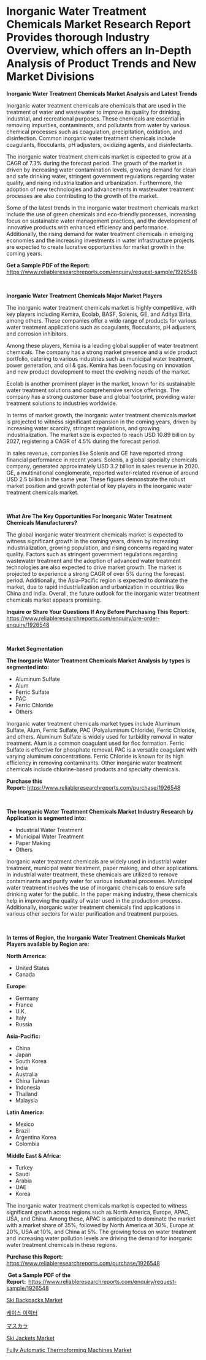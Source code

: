 <p><h1>Inorganic Water Treatment Chemicals Market Research Report Provides thorough Industry Overview, which offers an In-Depth Analysis of Product Trends and New Market Divisions</h1></p><p><strong>Inorganic Water Treatment Chemicals Market Analysis and Latest Trends</strong></p>
<p><p>Inorganic water treatment chemicals are chemicals that are used in the treatment of water and wastewater to improve its quality for drinking, industrial, and recreational purposes. These chemicals are essential in removing impurities, contaminants, and pollutants from water by various chemical processes such as coagulation, precipitation, oxidation, and disinfection. Common inorganic water treatment chemicals include coagulants, flocculants, pH adjusters, oxidizing agents, and disinfectants.</p><p>The inorganic water treatment chemicals market is expected to grow at a CAGR of 7.3% during the forecast period. The growth of the market is driven by increasing water contamination levels, growing demand for clean and safe drinking water, stringent government regulations regarding water quality, and rising industrialization and urbanization. Furthermore, the adoption of new technologies and advancements in wastewater treatment processes are also contributing to the growth of the market.</p><p>Some of the latest trends in the inorganic water treatment chemicals market include the use of green chemicals and eco-friendly processes, increasing focus on sustainable water management practices, and the development of innovative products with enhanced efficiency and performance. Additionally, the rising demand for water treatment chemicals in emerging economies and the increasing investments in water infrastructure projects are expected to create lucrative opportunities for market growth in the coming years.</p></p>
<p><strong>Get a Sample PDF of the Report:&nbsp;</strong> <a href="https://www.reliableresearchreports.com/enquiry/request-sample/1926548">https://www.reliableresearchreports.com/enquiry/request-sample/1926548</a></p>
<p>&nbsp;</p>
<p><strong>Inorganic Water Treatment Chemicals Major Market Players</strong></p>
<p><p>The inorganic water treatment chemicals market is highly competitive, with key players including Kemira, Ecolab, BASF, Solenis, GE, and Aditya Birla, among others. These companies offer a wide range of products for various water treatment applications such as coagulants, flocculants, pH adjusters, and corrosion inhibitors.</p><p>Among these players, Kemira is a leading global supplier of water treatment chemicals. The company has a strong market presence and a wide product portfolio, catering to various industries such as municipal water treatment, power generation, and oil & gas. Kemira has been focusing on innovation and new product development to meet the evolving needs of the market.</p><p>Ecolab is another prominent player in the market, known for its sustainable water treatment solutions and comprehensive service offerings. The company has a strong customer base and global footprint, providing water treatment solutions to industries worldwide.</p><p>In terms of market growth, the inorganic water treatment chemicals market is projected to witness significant expansion in the coming years, driven by increasing water scarcity, stringent regulations, and growing industrialization. The market size is expected to reach USD 10.89 billion by 2027, registering a CAGR of 4.5% during the forecast period.</p><p>In sales revenue, companies like Solenis and GE have reported strong financial performance in recent years. Solenis, a global specialty chemicals company, generated approximately USD 3.2 billion in sales revenue in 2020. GE, a multinational conglomerate, reported water-related revenue of around USD 2.5 billion in the same year. These figures demonstrate the robust market position and growth potential of key players in the inorganic water treatment chemicals market.</p></p>
<p>&nbsp;</p>
<p><strong>What Are The Key Opportunities For Inorganic Water Treatment Chemicals Manufacturers?</strong></p>
<p><p>The global inorganic water treatment chemicals market is expected to witness significant growth in the coming years, driven by increasing industrialization, growing population, and rising concerns regarding water quality. Factors such as stringent government regulations regarding wastewater treatment and the adoption of advanced water treatment technologies are also expected to drive market growth. The market is projected to experience a strong CAGR of over 5% during the forecast period. Additionally, the Asia-Pacific region is expected to dominate the market, due to rapid industrialization and urbanization in countries like China and India. Overall, the future outlook for the inorganic water treatment chemicals market appears promising.</p></p>
<p><strong>Inquire or Share Your Questions If Any Before Purchasing This Report:</strong> <a href="https://www.reliableresearchreports.com/enquiry/pre-order-enquiry/1926548">https://www.reliableresearchreports.com/enquiry/pre-order-enquiry/1926548</a></p>
<p>&nbsp;</p>
<p><strong>Market Segmentation</strong></p>
<p><strong>The Inorganic Water Treatment Chemicals Market Analysis by types is segmented into:</strong></p>
<p><ul><li>Aluminum Sulfate</li><li>Alum</li><li>Ferric Sulfate</li><li>PAC</li><li>Ferric Chloride</li><li>Others</li></ul></p>
<p><p>Inorganic water treatment chemicals market types include Aluminum Sulfate, Alum, Ferric Sulfate, PAC (Polyaluminum Chloride), Ferric Chloride, and others. Aluminum Sulfate is widely used for turbidity removal in water treatment. Alum is a common coagulant used for floc formation. Ferric Sulfate is effective for phosphate removal. PAC is a versatile coagulant with varying aluminum concentrations. Ferric Chloride is known for its high efficiency in removing contaminants. Other inorganic water treatment chemicals include chlorine-based products and specialty chemicals.</p></p>
<p><strong>Purchase this Report:&nbsp;</strong><a href="https://www.reliableresearchreports.com/purchase/1926548">https://www.reliableresearchreports.com/purchase/1926548</a></p>
<p>&nbsp;</p>
<p><strong>The Inorganic Water Treatment Chemicals Market Industry Research by Application is segmented into:</strong></p>
<p><ul><li>Industrial Water Treatment</li><li>Municipal Water Treatment</li><li>Paper Making</li><li>Others</li></ul></p>
<p><p>Inorganic water treatment chemicals are widely used in industrial water treatment, municipal water treatment, paper making, and other applications. In industrial water treatment, these chemicals are utilized to remove contaminants and purify water for various industrial processes. Municipal water treatment involves the use of inorganic chemicals to ensure safe drinking water for the public. In the paper making industry, these chemicals help in improving the quality of water used in the production process. Additionally, inorganic water treatment chemicals find applications in various other sectors for water purification and treatment purposes.</p></p>
<p>&nbsp;</p>
<p><strong>In terms of Region, the Inorganic Water Treatment Chemicals Market Players available by Region are:</strong></p>
<p>
    <p> <strong> North America: </strong>
        <ul>
            <li>United States</li>
            <li>Canada</li>
        </ul>
        </p> 
    <p> <strong> Europe: </strong>
        <ul>
            <li>Germany</li>
            <li>France</li>
            <li>U.K.</li>
            <li>Italy</li>
            <li>Russia</li>
        </ul>
        </p> 
    <p> <strong> Asia-Pacific: </strong>
        <ul>
            <li>China</li>
            <li>Japan</li>
            <li>South Korea</li>
            <li>India</li>
            <li>Australia</li>
            <li>China Taiwan</li>
            <li>Indonesia</li>
            <li>Thailand</li>
            <li>Malaysia</li>
        </ul>
        </p> 
    <p> <strong> Latin America: </strong>
        <ul>
            <li>Mexico</li>
            <li>Brazil</li>
            <li>Argentina Korea</li>
            <li>Colombia</li>
        </ul>
        </p> 
    <p> <strong> Middle East & Africa: </strong>
        <ul>
            <li>Turkey</li>
            <li>Saudi</li>
            <li>Arabia</li>
            <li>UAE</li>
            <li>Korea</li>
        </ul>
    </p>
    </p>
<p><p>The inorganic water treatment chemicals market is expected to witness significant growth across regions such as North America, Europe, APAC, USA, and China. Among these, APAC is anticipated to dominate the market with a market share of 35%, followed by North America at 30%, Europe at 20%, USA at 10%, and China at 5%. The growing focus on water treatment and increasing water pollution levels are driving the demand for inorganic water treatment chemicals in these regions.</p></p>
<p><strong>Purchase this Report: </strong><a href="https://www.reliableresearchreports.com/purchase/1926548">https://www.reliableresearchreports.com/purchase/1926548</a></p>
<p>&nbsp;<strong>Get a Sample PDF of the Report:&nbsp;&nbsp;</strong><a href="https://www.reliableresearchreports.com/enquiry/request-sample/1926548">https://www.reliableresearchreports.com/enquiry/request-sample/1926548</a></p>
<p><strong></strong></p>
<p><p><a href="https://view.publitas.com/reportprime-1/global-ski-backpacks-market-size-and-market-trends-insights-and-projections-from-2024-to-2031/">Ski Backpacks Market</a></p><p><a href="https://medium.com/@mosesspinka1914/%EC%82%AC%EB%A1%80-%EC%A1%B0%EB%A6%BD%EA%B8%B0-%EC%8B%9C%EC%9E%A5-%EB%B3%B4%EA%B3%A0%EC%84%9C%EB%8A%94-%EC%9D%B4-%EC%8B%9C%EC%9E%A5%EC%9D%98-%EC%B5%9C%EC%8B%A0-%EB%8F%99%ED%96%A5-%EB%B0%8F-%EC%84%B1%EC%9E%A5-%EA%B8%B0%ED%9A%8C%EB%A5%BC-%EB%B3%B4%EC%97%AC%EC%A4%8D%EB%8B%88%EB%8B%A4-fed9c8041869">케이스 이렉터</a></p><p><a href="https://medium.com/@tanyaali3/%E3%83%9E%E3%82%B9%E3%82%AB%E3%83%A9%E5%B8%82%E5%A0%B4%E3%81%AF-%E5%B8%82%E5%A0%B4%E3%82%B7%E3%82%A7%E3%82%A2-%E5%B8%82%E5%A0%B4%E3%83%88%E3%83%AC%E3%83%B3%E3%83%89-%E5%B8%82%E5%A0%B4%E6%88%90%E9%95%B7%E3%81%AB%E9%96%A2%E3%81%99%E3%82%8B%E6%83%85%E5%A0%B1%E3%82%92%E6%8F%90%E4%BE%9B%E3%81%97%E3%81%A6%E3%81%84%E3%81%BE%E3%81%99-7760548ca750">マスカラ</a></p><p><a href="https://view.publitas.com/reportprime-1/ski-jackets-market-furnish-information-about-market-size-market-share-market-dynamics-and-projections-spanning-from-2024-to-2031/">Ski Jackets Market</a></p><p><a href="https://thundering-castanet-c65.notion.site/Fully-Automatic-Thermoforming-Machines-Market-Size-Global-Industry-Overview-Market-Segmentation-an-1367dc8c69ea4e588e25fe8ef9da70e3">Fully Automatic Thermoforming Machines Market</a></p></p>